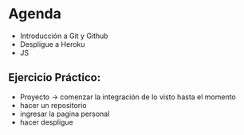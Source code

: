 # Agenda

* Introducción a Git y Github
* Despligue a Heroku
* JS


## Ejercicio Práctico: 

* Proyecto -> comenzar la integración de lo visto hasta el momento
* hacer un repositorio
* ingresar la pagina personal
* hacer despligue
